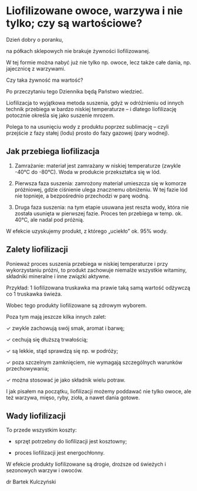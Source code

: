# Liofilizowane owoce, warzywa i nie tylko; czy są wartościowe?

Dzień dobry o poranku,

na półkach sklepowych nie brakuje żywności liofilizowanej.

W tej formie można nabyć już nie tylko np. owoce, lecz także całe dania, np. jajecznicę z warzywami.

Czy taka żywność ma wartość?

Po przeczytaniu tego Dziennika będą Państwo wiedzieć.

Liofilizacja to wyjątkowa metoda suszenia, gdyż w odróżnieniu od innych technik przebiega w bardzo niskiej temperaturze – i dlatego liofilizację potocznie określa się jako suszenie mrozem.

Polega to na usunięciu wody z produktu poprzez sublimację – czyli przejście z fazy stałej (lodu) prosto do fazy gazowej (pary wodnej).

## Jak przebiega liofilizacja

1. Zamrażanie: materiał jest zamrażany w niskiej temperaturze (zwykle -40°C do -80°C). Woda w produkcie przekształca się w lód.

2. Pierwsza faza suszenia: zamrożony materiał umieszcza się w komorze próżniowej, gdzie ciśnienie ulega znacznemu obniżeniu. W tej fazie lód nie topnieje, a bezpośrednio przechodzi w parę wodną.

3. Druga faza suszenia: na tym etapie usuwana jest reszta wody, która nie została usunięta w pierwszej fazie. Proces ten przebiega w temp. ok. 40°C, ale nadal pod próżnią.

W efekcie uzyskujemy produkt, z którego „uciekło” ok. 95% wody.

## Zalety liofilizacji

Ponieważ proces suszenia przebiega w niskiej temperaturze i przy wykorzystaniu próżni, to produkt zachowuje niemalże wszystkie witaminy, składniki mineralne i inne związki aktywne.

Przykład: 1 liofilizowana truskawka ma prawie taką samą wartość odżywczą co 1 truskawka świeża.

Wobec tego produkty liofilizowane są zdrowym wyborem.

Poza tym mają jeszcze kilka innych zalet:

✓ zwykle zachowują swój smak, aromat i barwę;

✓ cechują się dłuższą trwałością;

✓ są lekkie, stąd sprawdzą się np. w podróży;

✓ poza szczelnym zamknięciem, nie wymagają szczególnych warunków przechowywania;

✓ można stosować je jako składnik wielu potraw.

I jak pisałem na początku, liofilizacji możemy poddawać nie tylko owoce, ale też warzywa, mięso, ryby, zioła, a nawet dania gotowe.

## Wady liofilizacji

To przede wszystkim koszty:

- sprzęt potrzebny do liofilizacji jest kosztowny;

- proces liofilizacji jest energochłonny.

W efekcie produkty liofilizowane są drogie, droższe od świeżych i sezonowych warzyw i owoców.

dr Bartek Kulczyński